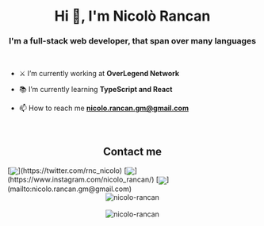 <h1 align="center">Hi 👋, I'm Nicolò Rancan</h1>
<h3 align="center">I'm a full-stack web developer, that span over many languages</h3>

<br />

- ⚔️ I’m currently working at **OverLegend Network**

- 📚 I’m currently learning **TypeScript and React**

- 📫 How to reach me **nicolo.rancan.gm@gmail.com**

<br/>

<h2 align="center">Contact me</h2>
[<img align="center" src="https://img.icons8.com/cute-clipart/64/000000/twitter.png"/>](https://twitter.com/rnc_nicolo)
[<img align="center" src="https://img.icons8.com/cute-clipart/64/000000/instagram-new.png"/>](https://www.instagram.com/nicolo_rancan/)
[<img align="center" src="https://img.icons8.com/cute-clipart/64/000000/email.png"/>](mailto:nicolo.rancan.gm@gmail.com)

<br/>

<div align="center">  
  <img align="center" src="https://github-readme-stats.vercel.app/api?username=nicolo-rancan&show_icons=true&locale=en" alt="nicolo-rancan" />
</div>

<br />

<div align="center">  
  <img align="center" src="https://github-readme-stats.vercel.app/api/top-langs/?username=nicolo-rancan" alt="nicolo-rancan" />
</div>


